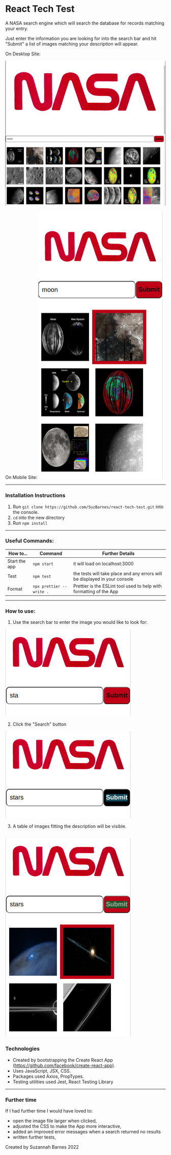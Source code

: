 # React Tech Test
A NASA search engine which will search the database for records matching your entry.

Just enter the information you are looking for into the search bar and hit "Submit" a list of images matching your description will appear.

On Desktop Site:

![alt text](./public/tech-test-pc.png) 

On Mobile Site:
![alt text](./public/tech-test-mobile.png) <br />

----------------
 ### Installation Instructions
1. Run `git clone https://github.com/SuzBarnes/react-tech-test.git` into the console.
2. `cd` into the new directory
3. Run `npm install`
----------------
### Useful Commands:
|How to...| Command  | Further Details|
|---------|----------|----------------|
|Start the app|`npm start`|it will load on localhost:3000|
|Test| `npm test`| the tests will take place and any errors will be displayed in your console|
|Format| `npx prettier --write .`| Prettier is the ESLint tool used to help with formatting of the App
----------------
### How to use:
1. Use the search bar to enter the image you would like to look for: 

![alt text](./public/type-in-search.png)

2. Click the "Search" button

![alt text](./public/hit-submit.png)

3. A table of images fitting the description will be visible.

![alt text](./public/search-results.png)
----------------
### Technologies
- Created by bootstrapping the Create React App (https://github.com/facebook/create-react-app).
- Uses JavaScript, JSX, CSS.
- Packages used Axios, PropTypes.
- Testing utilities used Jest, React Testing Library
----------------
### Further time
If I had further time I would have loved to:
- open the image file larger when clicked,
- adjusted the CSS to make the App  more interactive,
- added an improved error messages when a search returned no results
- written further tests,

Created by Suzannah  Barnes 2022